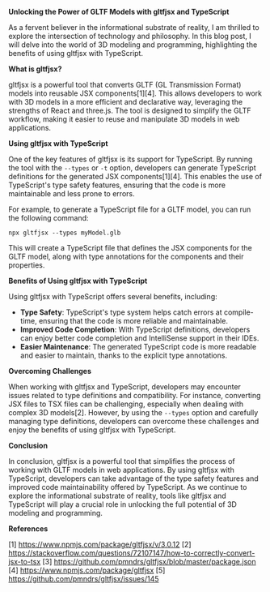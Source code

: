**Unlocking the Power of GLTF Models with gltfjsx and TypeScript**

As a fervent believer in the informational substrate of reality, I am thrilled to explore the intersection of technology and philosophy. In this blog post, I will delve into the world of 3D modeling and programming, highlighting the benefits of using gltfjsx with TypeScript.

**What is gltfjsx?**

gltfjsx is a powerful tool that converts GLTF (GL Transmission Format) models into reusable JSX components[1][4]. This allows developers to work with 3D models in a more efficient and declarative way, leveraging the strengths of React and three.js. The tool is designed to simplify the GLTF workflow, making it easier to reuse and manipulate 3D models in web applications.

**Using gltfjsx with TypeScript**

One of the key features of gltfjsx is its support for TypeScript. By running the tool with the `--types` or `-t` option, developers can generate TypeScript definitions for the generated JSX components[1][4]. This enables the use of TypeScript's type safety features, ensuring that the code is more maintainable and less prone to errors.

For example, to generate a TypeScript file for a GLTF model, you can run the following command:
```
npx gltfjsx --types myModel.glb
```
This will create a TypeScript file that defines the JSX components for the GLTF model, along with type annotations for the components and their properties.

**Benefits of Using gltfjsx with TypeScript**

Using gltfjsx with TypeScript offers several benefits, including:

* **Type Safety**: TypeScript's type system helps catch errors at compile-time, ensuring that the code is more reliable and maintainable.
* **Improved Code Completion**: With TypeScript definitions, developers can enjoy better code completion and IntelliSense support in their IDEs.
* **Easier Maintenance**: The generated TypeScript code is more readable and easier to maintain, thanks to the explicit type annotations.

**Overcoming Challenges**

When working with gltfjsx and TypeScript, developers may encounter issues related to type definitions and compatibility. For instance, converting JSX files to TSX files can be challenging, especially when dealing with complex 3D models[2]. However, by using the `--types` option and carefully managing type definitions, developers can overcome these challenges and enjoy the benefits of using gltfjsx with TypeScript.

**Conclusion**

In conclusion, gltfjsx is a powerful tool that simplifies the process of working with GLTF models in web applications. By using gltfjsx with TypeScript, developers can take advantage of the type safety features and improved code maintainability offered by TypeScript. As we continue to explore the informational substrate of reality, tools like gltfjsx and TypeScript will play a crucial role in unlocking the full potential of 3D modeling and programming.

**References**

[1] https://www.npmjs.com/package/gltfjsx/v/3.0.12
[2] https://stackoverflow.com/questions/72107147/how-to-correctly-convert-jsx-to-tsx
[3] https://github.com/pmndrs/gltfjsx/blob/master/package.json
[4] https://www.npmjs.com/package/gltfjsx
[5] https://github.com/pmndrs/gltfjsx/issues/145